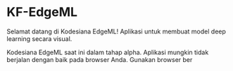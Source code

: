 # KF-EdgeML

Selamat datang di Kodesiana EdgeML! Aplikasi untuk membuat model deep learning secara visual.

Kodesiana EdgeML saat ini dalam tahap alpha. Aplikasi mungkin tidak berjalan dengan baik pada browser Anda. Gunakan browser ber